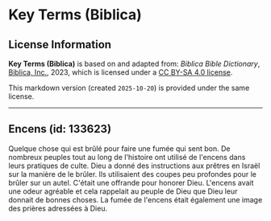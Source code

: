 # Key Terms (Biblica)

## License Information

**Key Terms (Biblica)** is based on and adapted from: _Biblica Bible Dictionary_, [Biblica, Inc.](https://www.biblica.com/), 2023, which is licensed under a [CC BY-SA 4.0 license](https://creativecommons.org/licenses/by-sa/4.0/legalcode.en).

This markdown version (created `2025-10-20`) is provided under the same license.



--------------------------------

## Encens (id: 133623)

Quelque chose qui est brûlé pour faire une fumée qui sent bon. De nombreux peuples tout au long de l'histoire ont utilisé de l'encens dans leurs pratiques de culte. Dieu a donné des instructions aux prêtres en Israël sur la manière de le brûler. Ils utilisaient des coupes peu profondes pour le brûler sur un autel. C'était une offrande pour honorer Dieu. L'encens avait une odeur agréable et cela rappelait au peuple de Dieu que Dieu leur donnait de bonnes choses. La fumée de l'encens était également une image des prières adressées à Dieu.


